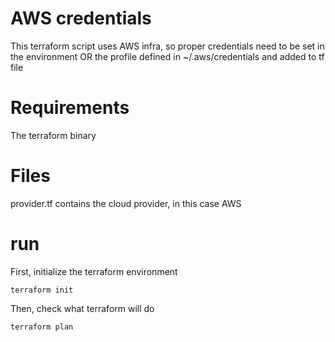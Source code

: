 # AWS credentials
This terraform script uses AWS infra, so proper credentials need to be set in the environment OR the profile
defined in ~/.aws/credentials and added to tf file

# Requirements
The terraform binary

# Files
provider.tf contains the cloud provider, in this case AWS

# run
First, initialize the terraform environment
```
terraform init
```

Then, check what terraform will do
```
terraform plan
```

